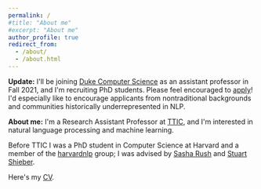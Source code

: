 ```yaml
---
permalink: /
#title: "About me"
#excerpt: "About me"
author_profile: true
redirect_from:
  - /about/
  - /about.html
---
```

**Update:** I'll be joining [Duke Computer Science](https://www.cs.duke.edu/) as an assistant professor in Fall 2021, and I'm recruiting PhD students. Please feel encouraged to [apply](https://gradschool.duke.edu/admissions/application-instructions)! I'd especially like to encourage applicants from nontraditional backgrounds and communities historically underrepresented in NLP.


**About me:** I'm a Research Assistant Professor at [TTIC](http://www.ttic.edu/), and I'm interested in natural language processing and machine learning.

Before TTIC I was a PhD student in Computer Science at Harvard and a member of the [harvardnlp](http://nlp.seas.harvard.edu/papers/) group; I was advised by [Sasha Rush](http://rush-nlp.com/) and [Stuart Shieber](http://www.eecs.harvard.edu/shieber/).

Here's my [CV](http://swiseman.github.io/files/swiseman_cv.pdf).
